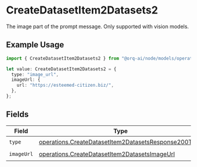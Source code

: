 # CreateDatasetItem2Datasets2

The image part of the prompt message. Only supported with vision models.

## Example Usage

```typescript
import { CreateDatasetItem2Datasets2 } from "@orq-ai/node/models/operations";

let value: CreateDatasetItem2Datasets2 = {
  type: "image_url",
  imageUrl: {
    url: "https://esteemed-citizen.biz/",
  },
};
```

## Fields

| Field                                                                                                                        | Type                                                                                                                         | Required                                                                                                                     | Description                                                                                                                  |
| ---------------------------------------------------------------------------------------------------------------------------- | ---------------------------------------------------------------------------------------------------------------------------- | ---------------------------------------------------------------------------------------------------------------------------- | ---------------------------------------------------------------------------------------------------------------------------- |
| `type`                                                                                                                       | [operations.CreateDatasetItem2DatasetsResponse200Type](../../models/operations/createdatasetitem2datasetsresponse200type.md) | :heavy_check_mark:                                                                                                           | N/A                                                                                                                          |
| `imageUrl`                                                                                                                   | [operations.CreateDatasetItem2DatasetsImageUrl](../../models/operations/createdatasetitem2datasetsimageurl.md)               | :heavy_check_mark:                                                                                                           | N/A                                                                                                                          |